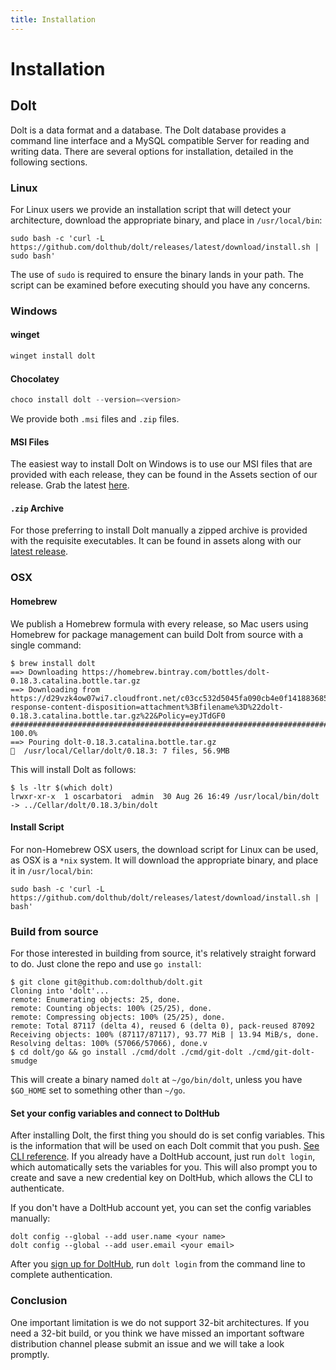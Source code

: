 ```yaml
---
title: Installation
---
```


# Installation

## Dolt

Dolt is a data format and a database. The Dolt database provides a command line interface and a MySQL compatible Server for reading and writing data. There are several options for installation, detailed in the following sections.

### Linux

For Linux users we provide an installation script that will detect your architecture, download the appropriate binary, and place in `/usr/local/bin`:

```text
sudo bash -c 'curl -L https://github.com/dolthub/dolt/releases/latest/download/install.sh | sudo bash'
```

The use of `sudo` is required to ensure the binary lands in your path. The script can be examined before executing should you have any concerns.

### Windows

#### winget

```powershell
winget install dolt
```

#### Chocolatey

```powershell
choco install dolt --version=<version>
```

We provide both `.msi` files and `.zip` files.

#### MSI Files

The easiest way to install Dolt on Windows is to use our MSI files that are provided with each release, they can be found in the Assets section of our release. Grab the latest [here](https://github.com/dolthub/dolt/releases/latest).

#### `.zip` Archive

For those preferring to install Dolt manually a zipped archive is provided with the requisite executables. It can be found in assets along with our [latest release](https://github.com/dolthub/dolt/releases/latest).

### OSX

#### Homebrew

We publish a Homebrew formula with every release, so Mac users using Homebrew for package management can build Dolt from source with a single command:

```text
$ brew install dolt
==> Downloading https://homebrew.bintray.com/bottles/dolt-0.18.3.catalina.bottle.tar.gz
==> Downloading from https://d29vzk4ow07wi7.cloudfront.net/c03cc532d5045fa090cb4e0f141883685de3765bf1d221e400c750b3ae89e328?response-content-disposition=attachment%3Bfilename%3D%22dolt-0.18.3.catalina.bottle.tar.gz%22&Policy=eyJTdGF0
######################################################################## 100.0%
==> Pouring dolt-0.18.3.catalina.bottle.tar.gz
🍺  /usr/local/Cellar/dolt/0.18.3: 7 files, 56.9MB
```

This will install Dolt as follows:

```text
$ ls -ltr $(which dolt)
lrwxr-xr-x  1 oscarbatori  admin  30 Aug 26 16:49 /usr/local/bin/dolt -> ../Cellar/dolt/0.18.3/bin/dolt
```

#### Install Script

For non-Homebrew OSX users, the download script for Linux can be used, as OSX is a `*nix` system. It will download the appropriate binary, and place it in `/usr/local/bin`:

```text
sudo bash -c 'curl -L https://github.com/dolthub/dolt/releases/latest/download/install.sh | bash'
```

### Build from source

For those interested in building from source, it's relatively straight forward to do. Just clone the repo and use `go install`:

```text
$ git clone git@github.com:dolthub/dolt.git
Cloning into 'dolt'...
remote: Enumerating objects: 25, done.
remote: Counting objects: 100% (25/25), done.
remote: Compressing objects: 100% (25/25), done.
remote: Total 87117 (delta 4), reused 6 (delta 0), pack-reused 87092
Receiving objects: 100% (87117/87117), 93.77 MiB | 13.94 MiB/s, done.
Resolving deltas: 100% (57066/57066), done.v
$ cd dolt/go && go install ./cmd/dolt ./cmd/git-dolt ./cmd/git-dolt-smudge
```

This will create a binary named `dolt` at `~/go/bin/dolt`, unless you have `$GO_HOME` set to something other than `~/go`.

#### Set your config variables and connect to DoltHub

After installing Dolt, the first thing you should do is set config variables. This is the information that will be used on each Dolt commit that you push. [See CLI reference](../interfaces/cli.md#dolt-config). If you already have a DoltHub account, just run `dolt login`, which automatically sets the variables for you. This will also prompt you to create and save a new credential key on DoltHub, which allows the CLI to authenticate.

If you don't have a DoltHub account yet, you can set the config variables manually:

```text
dolt config --global --add user.name <your name>
dolt config --global --add user.email <your email>
```

After you [sign up for DoltHub](https://dolthub.com/signin), run `dolt login` from the command line to complete authentication.

### Conclusion

One important limitation is we do not support 32-bit architectures. If you need a 32-bit build, or you think we have missed an important software distribution channel please submit an issue and we will take a look promptly.

